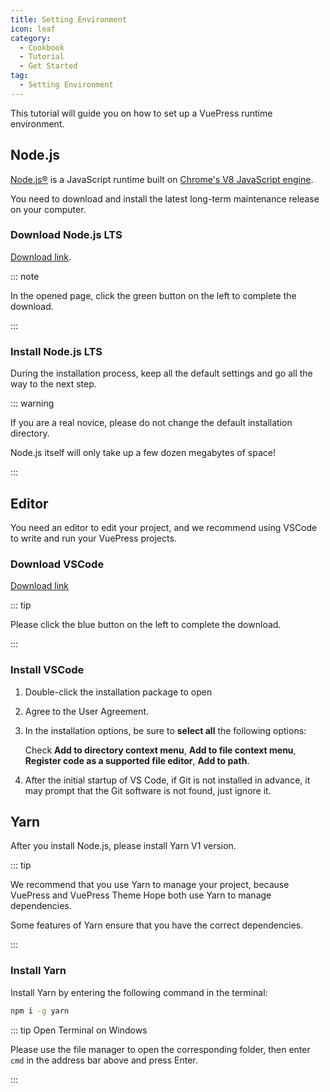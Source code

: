 ```yaml
---
title: Setting Environment
icon: leaf
category:
  - Cookbook
  - Tutorial
  - Get Started
tag:
  - Setting Environment
---
```


This tutorial will guide you on how to set up a VuePress runtime environment.

## Node.js

[Node.js®](https://nodejs.org/en/) is a JavaScript runtime built on [Chrome's V8 JavaScript engine](https://v8.dev/).

You need to download and install the latest long-term maintenance release on your computer.

### Download Node.js LTS

[Download link](https://nodejs.org/en/).

::: note

In the opened page, click the green button on the left to complete the download.

:::

### Install Node.js LTS

During the installation process, keep all the default settings and go all the way to the next step.

::: warning

If you are a real novice, please do not change the default installation directory.

Node.js itself will only take up a few dozen megabytes of space!

:::

## Editor

You need an editor to edit your project, and we recommend using VSCode to write and run your VuePress projects.

### Download VSCode

[Download link](https://code.visualstudio.com/)

::: tip

Please click the blue button on the left to complete the download.

:::

### Install VSCode

1. Double-click the installation package to open

1. Agree to the User Agreement.

1. In the installation options, be sure to **select all** the following options:

   Check **Add to directory context menu**, **Add to file context menu**, **Register code as a supported file editor**, **Add to path**.

1. After the initial startup of VS Code, if Git is not installed in advance, it may prompt that the Git software is not found, just ignore it.

## Yarn

After you install Node.js, please install Yarn V1 version.

::: tip

We recommend that you use Yarn to manage your project, because VuePress and VuePress Theme Hope both use Yarn to manage dependencies.

Some features of Yarn ensure that you have the correct dependencies.

:::

### Install Yarn

Install Yarn by entering the following command in the terminal:

```sh
npm i -g yarn
```

::: tip Open Terminal on Windows

Please use the file manager to open the corresponding folder, then enter `cmd` in the address bar above and press Enter.

:::
